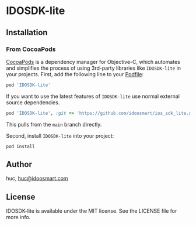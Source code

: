 # IDOSDK-lite



## Installation



### From CocoaPods

[CocoaPods](http://cocoapods.org/) is a dependency manager for Objective-C, which automates and simplifies the process of using 3rd-party libraries like `IDOSDK-lite` in your projects. First, add the following line to your [Podfile](http://guides.cocoapods.org/using/using-cocoapods.html):

```ruby
pod 'IDOSDK-lite'
```

If you want to use the latest features of `IDOSDK-lite` use normal external source dependencies.

```ruby
pod 'IDOSDK-lite', :git => 'https://github.com/idoosmart/ios_sdk_lite.git'
```

This pulls from the `main` branch directly.

Second, install `IDOSDK-lite` into your project:

```shell
pod install
```



## Author

huc, huc@idoosmart.com

## License

IDOSDK-lite is available under the MIT license. See the LICENSE file for more info.
